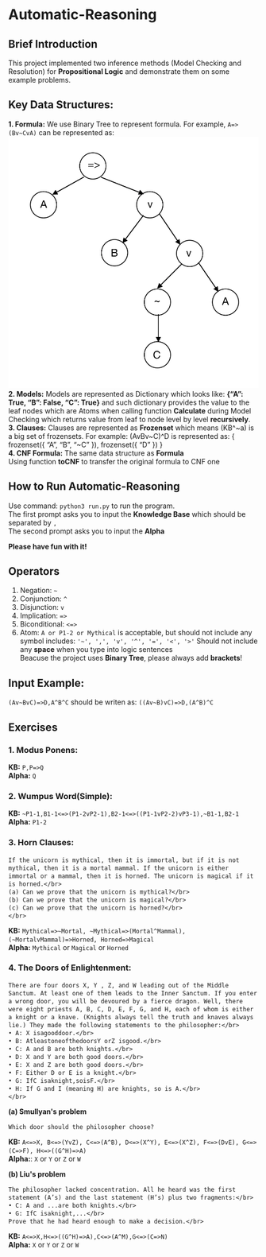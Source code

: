 Automatic-Reasoning
==============================

Brief Introduction
------------------------------
This project implemented two inference methods (Model Checking and Resolution) for **Propositional Logic** and demonstrate them on some example problems.

## Key Data Structures:
__1. Formula:__
We use Binary Tree to represent formula. For example, `A=>(Bv~CvA)` can be represented as:</br>
![binary-tree](/images/binary-tree.png)</br>
__2. Models:__
Models are represented as Dictionary which looks like: **{“A”: True, “B”: False, “C”: True}** and such dictionary provides the value to the leaf nodes which are Atoms when calling function **Calculate** during Model Checking which returns value from leaf to node level by level **recursively**.</br>
__3. Clauses:__
Clauses are represented as **Frozenset** which means (KB^\~a) is a big set of frozensets. For example: (AvBv~C)^D is represented as: { frozenset({ “A”, “B”, “~C” }), frozenset({ “D” }) }</br>
__4. CNF Formula:__
The same data structure as **Formula**</br>
Using function **toCNF** to transfer the original formula to CNF one

How to Run Automatic-Reasoning
------------------------------
Use command: `python3 run.py` to run the program.\
The first prompt asks you to input the **Knowledge Base** which should be separated by `,` \
The second prompt asks you to input the **Alpha**

**Please have fun with it!**

Operators
------------------------------
1. Negation: `~`
2. Conjunction: `^`
3. Disjunction: `v`
4. Implication: `=>`
5. Biconditional: `<=>`
6. Atom: `A or P1-2 or Mythical` is acceptable, but should not include any symbol includes: `'~', ',', 'v', '^', '=', '<', '>'`
Should not include any **space** when you type into logic sentences\
Beacuse the project uses **Binary Tree**, please always add **brackets**!
## Input Example:
`(Av~BvC)=>D,A^B^C` should be writen as: `((Av~B)vC)=>D,(A^B)^C`

Exercises
------------------------------

### 1. Modus Ponens:
**KB:** `P,P=>Q`</br>
**Alpha:** `Q`</br>

### 2. Wumpus Word(Simple):

**KB:** `~P1-1,B1-1<=>(P1-2vP2-1),B2-1<=>((P1-1vP2-2)vP3-1),~B1-1,B2-1`</br>
**Alpha:** `P1-2`</br>


### 3. Horn Clauses:
>>
    If the unicorn is mythical, then it is immortal, but if it is not mythical, then it is a mortal mammal. If the unicorn is either immortal or a mammal, then it is horned. The unicorn is magical if it is horned.</br>
    (a) Can we prove that the unicorn is mythical?</br>
    (b) Can we prove that the unicorn is magical?</br>
    (c) Can we prove that the unicorn is horned?</br>
    </br>
**KB:** `Mythical=>~Mortal, ~Mythical=>(Mortal^Mammal), (~MortalvMammal)=>Horned, Horned=>Magical`</br>
**Alpha:** `Mythical` or `Magical` or `Horned`</br>

### 4. The Doors of Enlightenment:
>>
    There are four doors X, Y , Z, and W leading out of the Middle Sanctum. At least one of them leads to the Inner Sanctum. If you enter a wrong door, you will be devoured by a fierce dragon. Well, there were eight priests A, B, C, D, E, F, G, and H, each of whom is either a knight or a knave. (Knights always tell the truth and knaves always lie.) They made the following statements to the philosopher:</br>
    • A: X isagooddoor.</br>
    • B: AtleastoneofthedoorsY orZ isgood.</br>
    • C: A and B are both knights.</br>
    • D: X and Y are both good doors.</br>
    • E: X and Z are both good doors.</br>
    • F: Either D or E is a knight.</br>
    • G: IfC isaknight,soisF.</br>
    • H: If G and I (meaning H) are knights, so is A.</br>
    </br>

__(a) Smullyan's problem__
>>
    Which door should the philosopher choose?

**KB:** `A<=>X, B<=>(YvZ), C<=>(A^B), D<=>(X^Y), E<=>(X^Z), F<=>(DvE), G<=>(C=>F), H<=>((G^H)=>A)`</br>
**Alpha:**: `X` or `Y` or `Z` or `W`</br>

__(b) Liu's problem__
>>
    The philosopher lacked concentration. All he heard was the first statement (A’s) and the last statement (H’s) plus two fragments:</br>
    • C: A and ...are both knights.</br>
    • G: IfC isaknight,...</br>
    Prove that he had heard enough to make a decision.</br>

**KB:** `A<=>X,H<=>((G^H)=>A),C<=>(A^M),G<=>(C=>N)`</br>
**Alpha:** `X` or `Y` or `Z` or `W`</br>